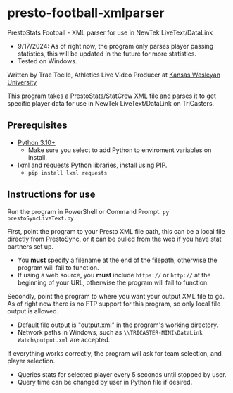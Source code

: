# presto-football-xmlparser
PrestoStats Football - XML parser for use in NewTek LiveText/DataLink
- 9/17/2024: As of right now, the program only parses player passing statistics, this will be updated in the future for more statistics.
- Tested on Windows.

Written by Trae Toelle, Athletics Live Video Producer at [Kansas Wesleyan University](https://kwucoyotes.com)

This program takes a PrestoStats/StatCrew XML file and parses it to get specific player data for use in NewTek LiveText/DataLink on TriCasters.


## Prerequisites
- [Python 3.10+](https://www.python.org/downloads/)
  - Make sure you select to add Python to enviroment variables on install.
- lxml and requests Python libraries, install using PIP.
  - `pip install lxml requests`

## Instructions for use
Run the program in PowerShell or Command Prompt.
`py prestoSyncLiveText.py`

First, point the program to your Presto XML file path, this can be a local file directly from PrestoSync, or it can be pulled from the web if you have stat partners set up. 
- You **must** specify a filename at the end of the filepath, otherwise the program will fail to function.
- If using a web source, you **must** include `https://` or `http://` at the beginning of your URL, otherwise the program will fail to function.
  
Secondly, point the program to where you want your output XML file to go. As of right now there is no FTP support for this program, so only local file output is allowed.
- Default file output is "output.xml" in the program's working directory.
- Network paths in Windows, such as `\\TRICASTER-MINI\DataLink Watch\output.xml` are accepted.

If everything works correctly, the program will ask for team selection, and player selection.
- Queries stats for selected player every 5 seconds until stopped by user.
- Query time can be changed by user in Python file if desired. 

